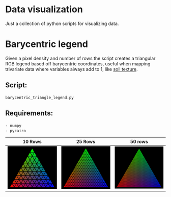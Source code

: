 # Data visualization

Just a collection of python scripts for visualizing data.


# Barycentric legend

Given a pixel density and number of rows the script creates a triangular RGB legend based off
barycentric coordinates, useful when mapping trivariate data where variables always add to 1,
like [soil texture](https://en.wikipedia.org/wiki/Soil_texture).

## Script:
	barycentric_triangle_legend.py

## Requirements:
	- numpy
	- pycairo

10 Rows          | 25 Rows  | 50 rows
:-------------------------:|:-------------------------:|:-------------------------:
![](examples/triangle_200_10.png)  | ![](examples/triangle_200_25.png) | ![](examples/triangle_200_50.png)

